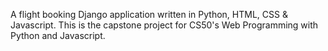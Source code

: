 

A flight booking Django application written in Python, HTML, CSS & Javascript.
This is the capstone project for CS50's Web Programming with Python and Javascript.


